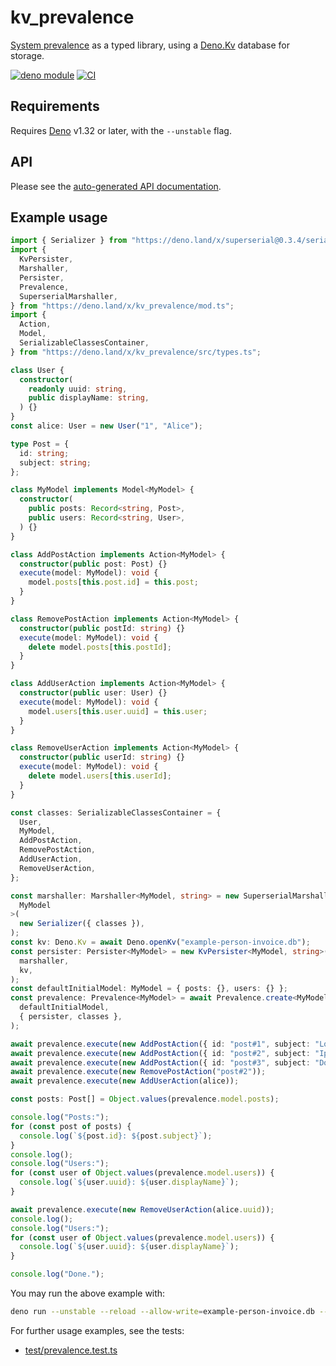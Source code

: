 # kv_prevalence

[System prevalence](https://en.wikipedia.org/wiki/System_prevalence) as a typed
library, using a [Deno.Kv](https://deno.com/kv) database for storage.

[![deno module](https://shield.deno.dev/x/kv_prevalence)](https://deno.land/x/kv_prevalence)
[![CI](https://github.com/hugojosefson/deno-kv-prevalence/actions/workflows/ci.yaml/badge.svg)](https://github.com/hugojosefson/deno-kv-prevalence/actions/workflows/ci.yaml)

## Requirements

Requires [Deno](https://deno.land/) v1.32 or later, with the `--unstable` flag.

## API

Please see the
[auto-generated API documentation](https://deno.land/x/kv_prevalence?doc).

## Example usage

```typescript
import { Serializer } from "https://deno.land/x/superserial@0.3.4/serializer.ts";
import {
  KvPersister,
  Marshaller,
  Persister,
  Prevalence,
  SuperserialMarshaller,
} from "https://deno.land/x/kv_prevalence/mod.ts";
import {
  Action,
  Model,
  SerializableClassesContainer,
} from "https://deno.land/x/kv_prevalence/src/types.ts";

class User {
  constructor(
    readonly uuid: string,
    public displayName: string,
  ) {}
}
const alice: User = new User("1", "Alice");

type Post = {
  id: string;
  subject: string;
};

class MyModel implements Model<MyModel> {
  constructor(
    public posts: Record<string, Post>,
    public users: Record<string, User>,
  ) {}
}

class AddPostAction implements Action<MyModel> {
  constructor(public post: Post) {}
  execute(model: MyModel): void {
    model.posts[this.post.id] = this.post;
  }
}

class RemovePostAction implements Action<MyModel> {
  constructor(public postId: string) {}
  execute(model: MyModel): void {
    delete model.posts[this.postId];
  }
}

class AddUserAction implements Action<MyModel> {
  constructor(public user: User) {}
  execute(model: MyModel): void {
    model.users[this.user.uuid] = this.user;
  }
}

class RemoveUserAction implements Action<MyModel> {
  constructor(public userId: string) {}
  execute(model: MyModel): void {
    delete model.users[this.userId];
  }
}

const classes: SerializableClassesContainer = {
  User,
  MyModel,
  AddPostAction,
  RemovePostAction,
  AddUserAction,
  RemoveUserAction,
};

const marshaller: Marshaller<MyModel, string> = new SuperserialMarshaller<
  MyModel
>(
  new Serializer({ classes }),
);
const kv: Deno.Kv = await Deno.openKv("example-person-invoice.db");
const persister: Persister<MyModel> = new KvPersister<MyModel, string>(
  marshaller,
  kv,
);
const defaultInitialModel: MyModel = { posts: {}, users: {} };
const prevalence: Prevalence<MyModel> = await Prevalence.create<MyModel>(
  defaultInitialModel,
  { persister, classes },
);

await prevalence.execute(new AddPostAction({ id: "post#1", subject: "Lorem" }));
await prevalence.execute(new AddPostAction({ id: "post#2", subject: "Ipsum" }));
await prevalence.execute(new AddPostAction({ id: "post#3", subject: "Dolor" }));
await prevalence.execute(new RemovePostAction("post#2"));
await prevalence.execute(new AddUserAction(alice));

const posts: Post[] = Object.values(prevalence.model.posts);

console.log("Posts:");
for (const post of posts) {
  console.log(`${post.id}: ${post.subject}`);
}
console.log();
console.log("Users:");
for (const user of Object.values(prevalence.model.users)) {
  console.log(`${user.uuid}: ${user.displayName}`);
}

await prevalence.execute(new RemoveUserAction(alice.uuid));
console.log();
console.log("Users:");
for (const user of Object.values(prevalence.model.users)) {
  console.log(`${user.uuid}: ${user.displayName}`);
}

console.log("Done.");
```

You may run the above example with:

```sh
deno run --unstable --reload --allow-write=example-person-invoice.db --allow-read=example-person-invoice.db https://deno.land/x/kv_prevalence/readme/person-invoice.ts
```

For further usage examples, see the tests:

- [test/prevalence.test.ts](test/prevalence.test.ts)
